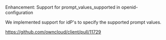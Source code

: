 Enhancement: Support for prompt_values_supported in openid-configuration

We implemented support for idP's to specify the supported prompt values.

https://github.com/owncloud/client/pull/11729
